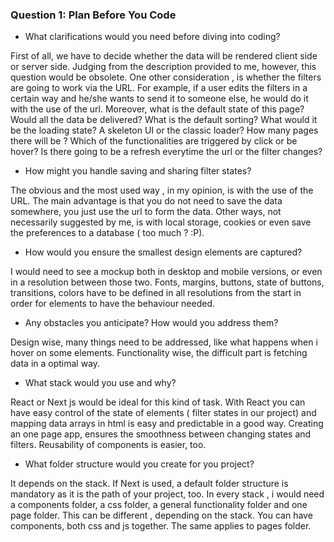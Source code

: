 ### Question 1: Plan Before You Code
- What clarifications would you need before diving into coding?

First of all, we have to decide whether the data will be rendered client side or server side. Judging from the description provided to me, however, this question would be obsolete. One other consideration , is whether the filters are going to work via the URL. For example, if a user edits the filters in a certain way and he/she wants to send it to someone else, he would do it with the use of the url. Moreover, what is the default state of this page? Would all the data be delivered? What is the default sorting? What would it be the loading state? A skeleton UI or the classic loader? How many pages there will be ?  Which of the functionalities are triggered by click or be hover? Is there going to be a refresh everytime the url or the filter changes? 

- How might you handle saving and sharing filter states?

The obvious and the most used way , in my opinion, is with the use of the URL. The main advantage is that you do not need to save the data somewhere, you just use the url to form the data. Other ways, not necessarily suggested by me, is with local storage, cookies or even save the preferences to a database ( too much ? :P). 

- How would you ensure the smallest design elements are captured?

I would need to see a mockup both in desktop and mobile versions, or even in a resolution between those two. Fonts, margins, buttons, state of buttons, transitions, colors have to be defined in all resolutions from the start in order for elements to have the behaviour needed. 

-   Any obstacles you anticipate? How would you address them?

Design wise, many things need to be addressed, like what happens when i hover on some elements. Functionality wise, the difficult part is fetching data in a optimal way. 

-   What stack would you use and why?

React or Next js would be ideal for this kind of task. With React you can have easy control of the state of elements ( filter states in our project) and mapping data arrays in html is easy and predictable in a good way. Creating an one page app, ensures the smoothness between changing states and filters. Reusability of components is easier, too.

- What folder structure would you create for you project?

It depends on the stack. If Next is used, a default folder structure is mandatory as it is the path of your project, too. In every stack , i would need a components folder, a css folder, a general functionality folder and one page folder. This can be different , depending on the stack. You can have components, both css and js together. The same applies to pages folder. 
